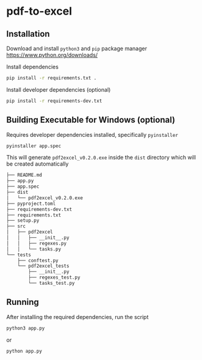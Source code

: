 # pdf-to-excel

## Installation

Download and install `python3` and `pip` package manager
https://www.python.org/downloads/

Install dependencies
```bash
pip install -r requirements.txt .
```

Install developer dependencies (optional)
```bash
pip install -r requirements-dev.txt
```

## Building Executable for Windows (optional)
Requires developer dependencies installed, specifically `pyinstaller`

```bash
pyinstaller app.spec
```

This will generate `pdf2excel_v0.2.0.exe` inside the `dist` directory which will be created automatically
```bash
├── README.md
├── app.py
├── app.spec
├── dist
│   └── pdf2excel_v0.2.0.exe
├── pyproject.toml
├── requirements-dev.txt
├── requirements.txt
├── setup.py
├── src
│   ├── pdf2excel
│   │   ├── __init__.py
│   │   ├── regexes.py
│   │   └── tasks.py
└── tests
    ├── conftest.py
    └── pdf2excel_tests
        ├── __init__.py
        ├── regexes_test.py
        └── tasks_test.py
```

## Running
After installing the required dependencies, run the script
```bash
python3 app.py
```
or
```bash
python app.py
```